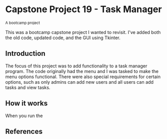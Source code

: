 # Capstone Project 19 - Task Manager

<sub>A bootcamp project</sub>

This was a bootcamp capstone project I wanted to revisit. I've added both the old code, updated code, and the GUI using Tkinter.

## Introduction

The focus of this project was to add functionality to a task manager program. The code originally had the menu and I was tasked to make the menu options functional. There were also special requirements for certain options, such as only admins can add new users and all users can add tasks and view tasks.

## How it works
When you run the

## References
